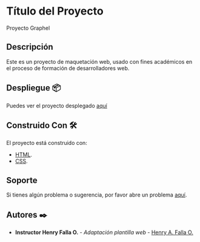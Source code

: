 # Título del Proyecto

Proyecto Graphel

## Descripción

Este es un proyecto de maquetación web, usado con fines académicos en el proceso de formación de desarrolladores web.

## Despliegue 📦

Puedes ver el proyecto desplegado [aquí](https://developer.mozilla.org/es/docs/Web/HTML)

## Construido Con 🛠️

El proyecto está construido con:

- [HTML](https://developer.mozilla.org/es/docs/Web/HTML).
- [CSS](https://developer.mozilla.org/es/docs/Learn/CSS).

## Soporte

Si tienes algún problema o sugerencia, por favor abre un problema [aquí](https://github.com/your/project/issues).

## Autores ✒️

- **Instructor Henry Falla O.** - _Adaptación plantilla web_ - [Henry A. Falla O.](https://github.com/hefalla)